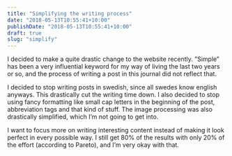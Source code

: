 ```yaml
---
title: "Simplifying the writing process"
date: "2018-05-13T10:55:41+10:00"
publishDate: "2018-05-13T10:55:41+10:00"
draft: true
slug: "simplify"
---
```

I decided to make a quite drastic change to the website recently. ”Simple” has been a very influential keyword for my way of living the last two years or so, and the process of writing a post in this journal did not reflect that.

I decided to stop writing posts in swedish, since all swedes know english anyways. This drastically cut the writing time down. I also decided to stop using fancy formatting like small cap letters in the beginning of the post, abbreviation tags and that kind of stuff. The image processing was also drastically simplified, which I’m not going to get into.

I want to focus more on writing interesting content instead of making it look perfect in every possible way. I still get 80% of the results with only 20% of the effort (according to Pareto), and I’m very okay with that.